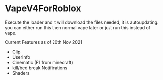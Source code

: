 # VapeV4ForRoblox

Execute the loader and it will download the files needed, it is autoupdating.
you can either run this then normal vape later or just run this instead of vape.

Current Features as of 20th Nov 2021

- Clip
- UserInfo
- Cinematic (F1 from minecraft)
- kill/bed break Notifications
- Shaders
